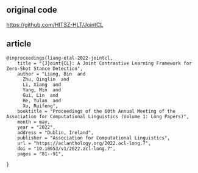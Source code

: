 ## original code
https://github.com/HITSZ-HLT/JointCL

## article
	@inproceedings{liang-etal-2022-jointcl,
	    title = "{J}oint{CL}: A Joint Contrastive Learning Framework for Zero-Shot Stance Detection",
	    author = "Liang, Bin  and
	      Zhu, Qinglin  and
	      Li, Xiang  and
	      Yang, Min  and
	      Gui, Lin  and
	      He, Yulan  and
	      Xu, Ruifeng",
	    booktitle = "Proceedings of the 60th Annual Meeting of the Association for Computational Linguistics (Volume 1: Long Papers)",
	    month = may,
	    year = "2022",
	    address = "Dublin, Ireland",
	    publisher = "Association for Computational Linguistics",
	    url = "https://aclanthology.org/2022.acl-long.7",
	    doi = "10.18653/v1/2022.acl-long.7",
	    pages = "81--91",
	   
	}

